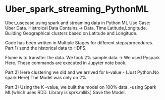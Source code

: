 # Uber_spark_streaming_PythonML
Uber_usecase using spark and streaming data in Python ML
Use Case:
Uber Data.
Histroical Data Contains -> Data, Time Latitude,Longitude.
Building Geographical clusters based on Latitude and Longitude.

Code has been written in Multiple Stages for different steps/procedures.
Part 1)
send the historical data to HDFS.

Flume is to transfter the data.
We took 2% sample data -> We used Pyspark Here. These commands are executed in Jupyter note book.

Part 2)
 Here clustering we did and we arrived for k-value -  (Just Python.No spark Here)
The Model was only on 2%.

Part 3)
Using the K -value, we  built the model on 100% data. -using Spark ML(which uses RDD. Library is sprk.mllib.)
Save the Model.

